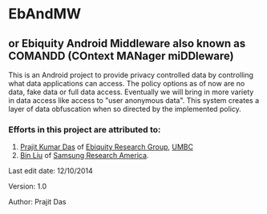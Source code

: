 # EbAndMW
## or Ebiquity Android Middleware also known as COMANDD (COntext MANager miDDleware)

This is an Android project to provide privacy controlled data by controlling what data applications can access. The policy options as of now are no data, fake data or full data access. Eventually we will bring in more variety in data access like access to "user anonymous data". This system creates a layer of data obfuscation when so directed by the implemented policy.

### Efforts in this project are attributed to: 
1. [Prajit Kumar Das](http://www.umbc.edu/~prajit1) of [Ebiquity Research Group](http://ebiquity.umbc.edu), [UMBC](http://umbc.edu)
2. [Bin Liu](http://www-scf.usc.edu/~binliu) of [Samsung Research America](http://www.sisa.samsung.com/research-lab/advanced-technology-lab).

Last edit date: 12/10/2014

Version: 1.0

Author: Prajit Das